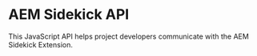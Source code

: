 # AEM Sidekick API
This JavaScript API helps project developers communicate with the AEM Sidekick Extension.
